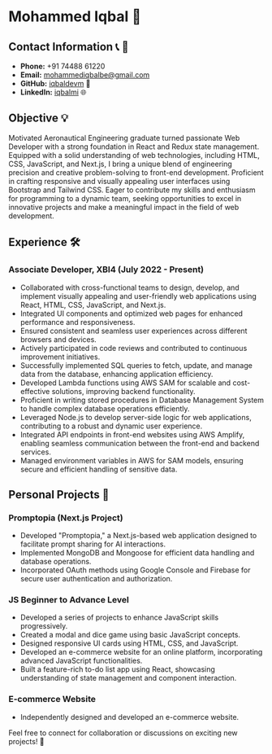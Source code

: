 # Mohammed Iqbal 🚀

## Contact Information 📞 📧
- **Phone:** +91 74488 61220
- **Email:** [mohammediqbalbe@gmail.com](mailto:mohammediqbalbe@gmail.com)
- **GitHub:** [iqbaldevm](https://github.com/iqbaldevm) 🐙
- **LinkedIn:** [iqbalmi](https://www.linkedin.com/in/iqbalmi) 🌐

## Objective 💡
Motivated Aeronautical Engineering graduate turned passionate Web Developer with a strong foundation in React and Redux state management. Equipped with a solid understanding of web technologies, including HTML, CSS, JavaScript, and Next.js, I bring a unique blend of engineering precision and creative problem-solving to front-end development. Proficient in crafting responsive and visually appealing user interfaces using Bootstrap and Tailwind CSS. Eager to contribute my skills and enthusiasm for programming to a dynamic team, seeking opportunities to excel in innovative projects and make a meaningful impact in the field of web development.

## Experience 🛠️
### Associate Developer, XBI4 (July 2022 - Present)
- Collaborated with cross-functional teams to design, develop, and implement visually appealing and user-friendly web applications using React, HTML, CSS, JavaScript, and Next.js.
- Integrated UI components and optimized web pages for enhanced performance and responsiveness.
- Ensured consistent and seamless user experiences across different browsers and devices.
- Actively participated in code reviews and contributed to continuous improvement initiatives.
- Successfully implemented SQL queries to fetch, update, and manage data from the database, enhancing application efficiency.
- Developed Lambda functions using AWS SAM for scalable and cost-effective solutions, improving backend functionality.
- Proficient in writing stored procedures in Database Management System to handle complex database operations efficiently.
- Leveraged Node.js to develop server-side logic for web applications, contributing to a robust and dynamic user experience.
- Integrated API endpoints in front-end websites using AWS Amplify, enabling seamless communication between the front-end and backend services.
- Managed environment variables in AWS for SAM models, ensuring secure and efficient handling of sensitive data.

## Personal Projects 🚀
### Promptopia (Next.js Project)
- Developed "Promptopia," a Next.js-based web application designed to facilitate prompt sharing for AI interactions.
- Implemented MongoDB and Mongoose for efficient data handling and database operations.
- Incorporated OAuth methods using Google Console and Firebase for secure user authentication and authorization.

### JS Beginner to Advance Level
- Developed a series of projects to enhance JavaScript skills progressively.
- Created a modal and dice game using basic JavaScript concepts.
- Designed responsive UI cards using HTML, CSS, and JavaScript.
- Developed an e-commerce website for an online platform, incorporating advanced JavaScript functionalities.
- Built a feature-rich to-do list app using React, showcasing understanding of state management and component interaction.

### E-commerce Website
- Independently designed and developed an e-commerce website.

Feel free to connect for collaboration or discussions on exciting new projects! 🚀
